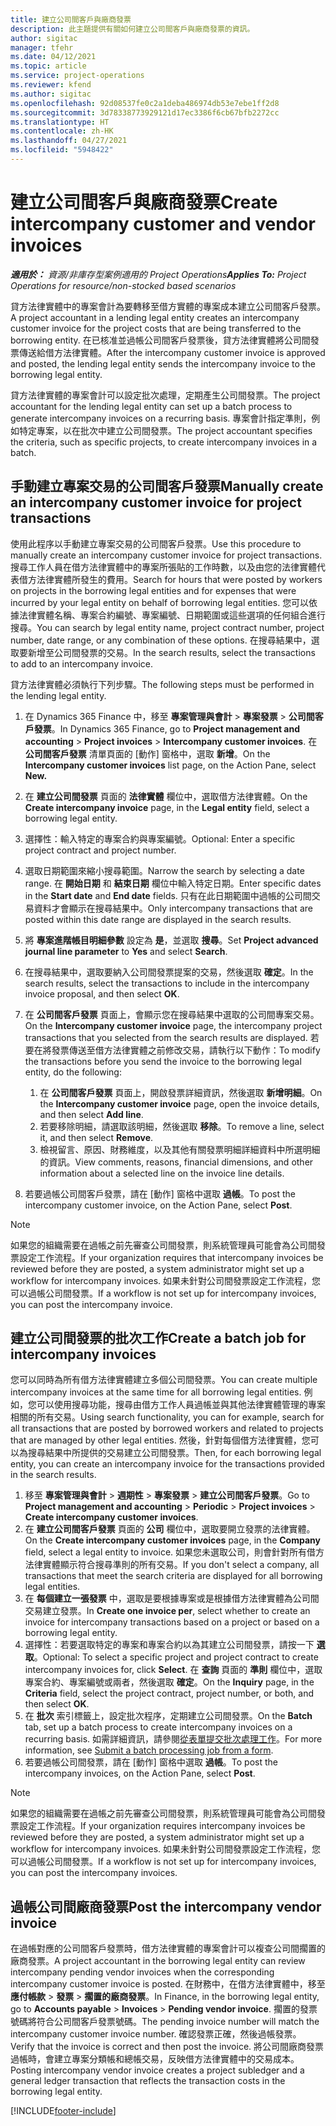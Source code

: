 ```yaml
---
title: 建立公司間客戶與廠商發票
description: 此主題提供有關如何建立公司間客戶與廠商發票的資訊。
author: sigitac
manager: tfehr
ms.date: 04/12/2021
ms.topic: article
ms.service: project-operations
ms.reviewer: kfend
ms.author: sigitac
ms.openlocfilehash: 92d08537fe0c2a1deba486974db53e7ebe1ff2d8
ms.sourcegitcommit: 3d78338773929121d17ec3386f6cb67bfb2272cc
ms.translationtype: HT
ms.contentlocale: zh-HK
ms.lasthandoff: 04/27/2021
ms.locfileid: "5948422"
---
```

# <a name="create-intercompany-customer-and-vendor-invoices"></a><span data-ttu-id="55227-103">建立公司間客戶與廠商發票</span><span class="sxs-lookup"><span data-stu-id="55227-103">Create intercompany customer and vendor invoices</span></span>

<span data-ttu-id="55227-104">_**適用於：** 資源/非庫存型案例適用的 Project Operations_</span><span class="sxs-lookup"><span data-stu-id="55227-104">_**Applies To:** Project Operations for resource/non-stocked based scenarios_</span></span>

<span data-ttu-id="55227-105">貸方法律實體中的專案會計為要轉移至借方實體的專案成本建立公司間客戶發票。</span><span class="sxs-lookup"><span data-stu-id="55227-105">A project accountant in a lending legal entity creates an intercompany customer invoice for the project costs that are being transferred to the borrowing entity.</span></span> <span data-ttu-id="55227-106">在已核准並過帳公司間客戶發票後，貸方法律實體將公司間發票傳送給借方法律實體。</span><span class="sxs-lookup"><span data-stu-id="55227-106">After the intercompany customer invoice is approved and posted, the lending legal entity sends the intercompany invoice to the borrowing legal entity.</span></span>

<span data-ttu-id="55227-107">貸方法律實體的專案會計可以設定批次處理，定期產生公司間發票。</span><span class="sxs-lookup"><span data-stu-id="55227-107">The project accountant for the lending legal entity can set up a batch process to generate intercompany invoices on a recurring basis.</span></span> <span data-ttu-id="55227-108">專案會計指定準則，例如特定專案，以在批次中建立公司間發票。</span><span class="sxs-lookup"><span data-stu-id="55227-108">The project accountant specifies the criteria, such as specific projects, to create intercompany invoices in a batch.</span></span>

## <a name="manually-create-an-intercompany-customer-invoice-for-project-transactions"></a><span data-ttu-id="55227-109">手動建立專案交易的公司間客戶發票</span><span class="sxs-lookup"><span data-stu-id="55227-109">Manually create an intercompany customer invoice for project transactions</span></span> 

<span data-ttu-id="55227-110">使用此程序以手動建立專案交易的公司間客戶發票。</span><span class="sxs-lookup"><span data-stu-id="55227-110">Use this procedure to manually create an intercompany customer invoice for project transactions.</span></span> <span data-ttu-id="55227-111">搜尋工作人員在借方法律實體中的專案所張貼的工作時數，以及由您的法律實體代表借方法律實體所發生的費用。</span><span class="sxs-lookup"><span data-stu-id="55227-111">Search for hours that were posted by workers on projects in the borrowing legal entities and for expenses that were incurred by your legal entity on behalf of borrowing legal entities.</span></span> <span data-ttu-id="55227-112">您可以依據法律實體名稱、專案合約編號、專案編號、日期範圍或這些選項的任何組合進行搜尋。</span><span class="sxs-lookup"><span data-stu-id="55227-112">You can search by legal entity name, project contract number, project number, date range, or any combination of these options.</span></span> <span data-ttu-id="55227-113">在搜尋結果中，選取要新增至公司間發票的交易。</span><span class="sxs-lookup"><span data-stu-id="55227-113">In the search results, select the transactions to add to an intercompany invoice.</span></span> 

<span data-ttu-id="55227-114">貸方法律實體必須執行下列步驟。</span><span class="sxs-lookup"><span data-stu-id="55227-114">The following steps must be performed in the lending legal entity.</span></span> 

1. <span data-ttu-id="55227-115">在 Dynamics 365 Finance 中，移至 **專案管理與會計** > **專案發票** > **公司間客戶發票**。</span><span class="sxs-lookup"><span data-stu-id="55227-115">In Dynamics 365 Finance, go to **Project management and accounting** > **Project invoices** > **Intercompany customer invoices**.</span></span> <span data-ttu-id="55227-116">在 **公司間客戶發票** 清單頁面的 [動作] 窗格中，選取 **新增**。</span><span class="sxs-lookup"><span data-stu-id="55227-116">On the **Intercompany customer invoices**  list page, on the Action Pane, select **New.**</span></span>
2. <span data-ttu-id="55227-117">在 **建立公司間發票** 頁面的 **法律實體** 欄位中，選取借方法律實體。</span><span class="sxs-lookup"><span data-stu-id="55227-117">On the **Create intercompany invoice** page, in the **Legal entity** field, select a borrowing legal entity.</span></span>
3. <span data-ttu-id="55227-118">選擇性：輸入特定的專案合約與專案編號。</span><span class="sxs-lookup"><span data-stu-id="55227-118">Optional: Enter a specific project contract and project number.</span></span>
4. <span data-ttu-id="55227-119">選取日期範圍來縮小搜尋範圍。</span><span class="sxs-lookup"><span data-stu-id="55227-119">Narrow the search by selecting a date range.</span></span> <span data-ttu-id="55227-120">在 **開始日期** 和 **結束日期** 欄位中輸入特定日期。</span><span class="sxs-lookup"><span data-stu-id="55227-120">Enter specific dates in the **Start date** and **End date** fields.</span></span> <span data-ttu-id="55227-121">只有在此日期範圍中過帳的公司間交易資料才會顯示在搜尋結果中。</span><span class="sxs-lookup"><span data-stu-id="55227-121">Only intercompany transactions that are posted within this date range are displayed in the search results.</span></span>
5. <span data-ttu-id="55227-122">將 **專案進階帳目明細參數** 設定為 **是**，並選取 **搜尋**。</span><span class="sxs-lookup"><span data-stu-id="55227-122">Set **Project advanced journal line parameter** to **Yes** and select **Search**.</span></span>
6. <span data-ttu-id="55227-123">在搜尋結果中，選取要納入公司間發票提案的交易，然後選取 **確定**。</span><span class="sxs-lookup"><span data-stu-id="55227-123">In the search results, select the transactions to include in the intercompany invoice proposal, and then select **OK**.</span></span>
7. <span data-ttu-id="55227-124">在 **公司間客戶發票** 頁面上，會顯示您在搜尋結果中選取的公司間專案交易。</span><span class="sxs-lookup"><span data-stu-id="55227-124">On the **Intercompany customer invoice** page, the intercompany project transactions that you selected from the search results are displayed.</span></span> <span data-ttu-id="55227-125">若要在將發票傳送至借方法律實體之前修改交易，請執行以下動作：</span><span class="sxs-lookup"><span data-stu-id="55227-125">To modify the transactions before you send the invoice to the borrowing legal entity, do the following:</span></span>
  
    1. <span data-ttu-id="55227-126">在 **公司間客戶發票** 頁面上，開啟發票詳細資訊，然後選取 **新增明細**。</span><span class="sxs-lookup"><span data-stu-id="55227-126">On the **Intercompany customer invoice** page, open the invoice details, and then select **Add line**.</span></span>
    2. <span data-ttu-id="55227-127">若要移除明細，請選取該明細，然後選取 **移除**。</span><span class="sxs-lookup"><span data-stu-id="55227-127">To remove a line, select it, and then select **Remove**.</span></span>
    3. <span data-ttu-id="55227-128">檢視留言、原因、財務維度，以及其他有關發票明細詳細資料中所選明細的資訊。</span><span class="sxs-lookup"><span data-stu-id="55227-128">View comments, reasons, financial dimensions, and other information about a selected line on the invoice line details.</span></span>
    
8. <span data-ttu-id="55227-129">若要過帳公司間客戶發票，請在 [動作] 窗格中選取 **過帳**。</span><span class="sxs-lookup"><span data-stu-id="55227-129">To post the intercompany customer invoice, on the Action Pane, select **Post**.</span></span>

> [!NOTE]
> <span data-ttu-id="55227-130">如果您的組織需要在過帳之前先審查公司間發票，則系統管理員可能會為公司間發票設定工作流程。</span><span class="sxs-lookup"><span data-stu-id="55227-130">If your organization requires that intercompany invoices be reviewed before they are posted, a system administrator might set up a workflow for intercompany invoices.</span></span> <span data-ttu-id="55227-131">如果未針對公司間發票設定工作流程，您可以過帳公司間發票。</span><span class="sxs-lookup"><span data-stu-id="55227-131">If a workflow is not set up for intercompany invoices, you can post the intercompany invoice.</span></span>

## <a name="create-a-batch-job-for-intercompany-invoices"></a><span data-ttu-id="55227-132">建立公司間發票的批次工作</span><span class="sxs-lookup"><span data-stu-id="55227-132">Create a batch job for intercompany invoices</span></span>

<span data-ttu-id="55227-133">您可以同時為所有借方法律實體建立多個公司間發票。</span><span class="sxs-lookup"><span data-stu-id="55227-133">You can create multiple intercompany invoices at the same time for all borrowing legal entities.</span></span> <span data-ttu-id="55227-134">例如，您可以使用搜尋功能，搜尋由借方工作人員過帳並與其他法律實體管理的專案相關的所有交易。</span><span class="sxs-lookup"><span data-stu-id="55227-134">Using search functionality, you can for example, search for all transactions that are posted by borrowed workers and related to projects that are managed by other legal entities.</span></span> <span data-ttu-id="55227-135">然後，針對每個借方法律實體，您可以為搜尋結果中所提供的交易建立公司間發票。</span><span class="sxs-lookup"><span data-stu-id="55227-135">Then, for each borrowing legal entity, you can create an intercompany invoice for the transactions provided in the search results.</span></span>

1. <span data-ttu-id="55227-136">移至 **專案管理與會計** > **週期性** > **專案發票** > **建立公司間客戶發票**。</span><span class="sxs-lookup"><span data-stu-id="55227-136">Go to **Project management and accounting** > **Periodic** > **Project invoices** > **Create intercompany customer invoices**.</span></span>
2. <span data-ttu-id="55227-137">在 **建立公司間客戶發票** 頁面的 **公司** 欄位中，選取要開立發票的法律實體。</span><span class="sxs-lookup"><span data-stu-id="55227-137">On the **Create intercompany customer invoices** page, in the **Company**  field, select a legal entity to invoice.</span></span> <span data-ttu-id="55227-138">如果您未選取公司，則會針對所有借方法律實體顯示符合搜尋準則的所有交易。</span><span class="sxs-lookup"><span data-stu-id="55227-138">If you don't select a company, all transactions that meet the search criteria are displayed for all borrowing legal entities.</span></span>
3. <span data-ttu-id="55227-139">在 **每個建立一張發票** 中，選取是要根據專案或是根據借方法律實體為公司間交易建立發票。</span><span class="sxs-lookup"><span data-stu-id="55227-139">In **Create one invoice per**, select whether to create an invoice for intercompany transactions based on a project or based on a borrowing legal entity.</span></span>
4. <span data-ttu-id="55227-140">選擇性：若要選取特定的專案和專案合約以為其建立公司間發票，請按一下 **選取**。</span><span class="sxs-lookup"><span data-stu-id="55227-140">Optional: To select a specific project and project contract to create intercompany invoices for, click **Select**.</span></span> <span data-ttu-id="55227-141">在 **查詢** 頁面的 **準則** 欄位中，選取專案合約、專案編號或兩者，然後選取 **確定**。</span><span class="sxs-lookup"><span data-stu-id="55227-141">On the **Inquiry** page, in the **Criteria** field, select the project contract, project number, or both, and then select **OK**.</span></span>
5. <span data-ttu-id="55227-142">在 **批次** 索引標籤上，設定批次程序，定期建立公司間發票。</span><span class="sxs-lookup"><span data-stu-id="55227-142">On the **Batch** tab, set up a batch process to create intercompany invoices on a recurring basis.</span></span> <span data-ttu-id="55227-143">如需詳細資訊，請參閱[從表單提交批次處理工作](/dynamicsax-2012/appuser-itpro/submit-a-batch-processing-job-from-a-form)。</span><span class="sxs-lookup"><span data-stu-id="55227-143">For more information, see [Submit a batch processing job from a form](/dynamicsax-2012/appuser-itpro/submit-a-batch-processing-job-from-a-form).</span></span>
6. <span data-ttu-id="55227-144">若要過帳公司間發票，請在 [動作] 窗格中選取 **過帳**。</span><span class="sxs-lookup"><span data-stu-id="55227-144">To post the intercompany invoices, on the Action Pane, select **Post**.</span></span>

> [!NOTE]
> <span data-ttu-id="55227-145">如果您的組織需要在過帳之前先審查公司間發票，則系統管理員可能會為公司間發票設定工作流程。</span><span class="sxs-lookup"><span data-stu-id="55227-145">If your organization requires intercompany invoices be reviewed before they are posted, a system administrator might set up a workflow for intercompany invoices.</span></span> <span data-ttu-id="55227-146">如果未針對公司間發票設定工作流程，您可以過帳公司間發票。</span><span class="sxs-lookup"><span data-stu-id="55227-146">If a workflow is not set up for intercompany invoices, you can post the intercompany invoices.</span></span>

## <a name="post-the-intercompany-vendor-invoice"></a><span data-ttu-id="55227-147">過帳公司間廠商發票</span><span class="sxs-lookup"><span data-stu-id="55227-147">Post the intercompany vendor invoice</span></span>

<span data-ttu-id="55227-148">在過帳對應的公司間客戶發票時，借方法律實體的專案會計可以複查公司間擱置的廠商發票。</span><span class="sxs-lookup"><span data-stu-id="55227-148">A project accountant in the borrowing legal entity can review intercompany pending vendor invoices when the corresponding intercompany customer invoice is posted.</span></span> <span data-ttu-id="55227-149">在財務中，在借方法律實體中，移至 **應付帳款** > **發票** > **擱置的廠商發票**。</span><span class="sxs-lookup"><span data-stu-id="55227-149">In Finance, in the borrowing legal entity, go to **Accounts payable** > **Invoices** > **Pending vendor invoice**.</span></span> <span data-ttu-id="55227-150">擱置的發票號碼將符合公司間客戶發票號碼。</span><span class="sxs-lookup"><span data-stu-id="55227-150">The pending invoice number will match the intercompany customer invoice number.</span></span> <span data-ttu-id="55227-151">確認發票正確，然後過帳發票。</span><span class="sxs-lookup"><span data-stu-id="55227-151">Verify that the invoice is correct and then post the invoice.</span></span> <span data-ttu-id="55227-152">將公司間廠商發票過帳時，會建立專案分類帳和總帳交易，反映借方法律實體中的交易成本。</span><span class="sxs-lookup"><span data-stu-id="55227-152">Posting intercompany vendor invoice creates a project subledger and a general ledger transaction that reflects the transaction costs in the borrowing legal entity.</span></span>


[!INCLUDE[footer-include](../includes/footer-banner.md)]
